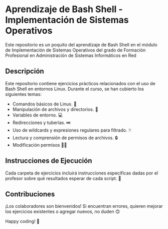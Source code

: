 # Aprendizaje de Bash Shell - Implementación de Sistemas Operativos

Este repositorio es un poquito del aprendizaje de Bash Shell en el módulo de Implementación de Sistemas Operativos del grado de Formación Profesional en Administración de Sistemas Informáticos en Red

## Descripción

Este repositorio contiene ejercicios prácticos relacionados con el uso de Bash Shell en entornos Linux. Durante el curso, se han cubierto los siguientes temas:

- Comandos básicos de Linux. 🐧
- Manipulación de archivos y directorios. 📁
- Variables de entorno. 💻
- Redirecciones y tuberías. ⏭️
- Uso de wildcards y expresiones regulares para filtrado. 🃏
- Lectura y comprensión de permisos de archivos. 🔒
- Modificación permisos 👮‍♂️


## Instrucciones de Ejecución

Cada carpeta de ejercicios incluirá instrucciones específicas dadas por el profesor sobre qué resultados esperar de cada script. 🚀

## Contribuciones

¡Los colaboradores son bienvenidos! Si encuentran errores, quieren mejorar los ejercicios existentes o agregar nuevos, no duden 😊

Happy coding! 🌟

